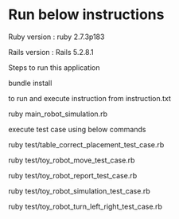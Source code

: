 # Run below instructions



 Ruby version : ruby 2.7.3p183

 Rails version : Rails 5.2.8.1

 Steps to run this application

 bundle install

 to run and execute instruction from instruction.txt

 ruby main_robot_simulation.rb


 execute test case using below commands

 ruby test/table_correct_placement_test_case.rb

 ruby test/toy_robot_move_test_case.rb

 ruby test/toy_robot_report_test_case.rb

 ruby test/toy_robot_simulation_test_case.rb

  ruby test/toy_robot_turn_left_right_test_case.rb

